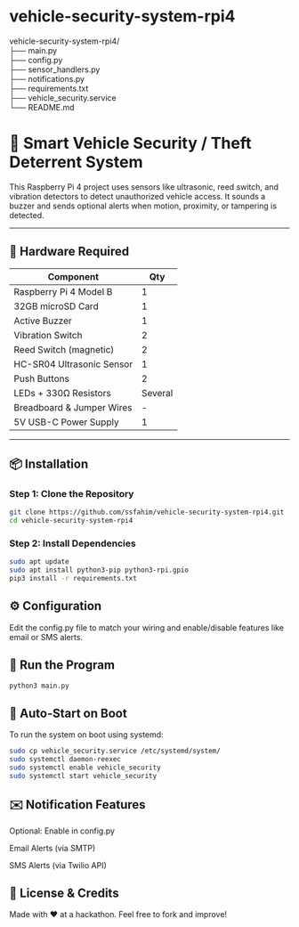 # vehicle-security-system-rpi4


vehicle-security-system-rpi4/<br>
├── main.py<br>
├── config.py<br>
├── sensor_handlers.py<br>
├── notifications.py<br>
├── requirements.txt<br>
├── vehicle_security.service<br>
└── README.md<br>

# 🚗 Smart Vehicle Security / Theft Deterrent System

This Raspberry Pi 4 project uses sensors like ultrasonic, reed switch, and vibration detectors to detect unauthorized vehicle access. It sounds a buzzer and sends optional alerts when motion, proximity, or tampering is detected.

---

## 🧰 Hardware Required

| Component                    | Qty |
|-----------------------------|-----|
| Raspberry Pi 4 Model B      | 1   |
| 32GB microSD Card           | 1   |
| Active Buzzer               | 1   |
| Vibration Switch            | 2   |
| Reed Switch (magnetic)      | 2   |
| HC-SR04 Ultrasonic Sensor   | 1   |
| Push Buttons                | 2   |
| LEDs + 330Ω Resistors       | Several |
| Breadboard & Jumper Wires   | -   |
| 5V USB-C Power Supply       | 1   |

---

## 📦 Installation

### Step 1: Clone the Repository

```bash
git clone https://github.com/ssfahim/vehicle-security-system-rpi4.git
cd vehicle-security-system-rpi4
```

### Step 2: Install Dependencies

```bash
sudo apt update
sudo apt install python3-pip python3-rpi.gpio
pip3 install -r requirements.txt
```

## ⚙️ **Configuration**
Edit the config.py file to match your wiring and enable/disable features like email or SMS alerts.


## 🚀 **Run the Program**

```bash
python3 main.py
```



## 🔁 **Auto-Start on Boot**
To run the system on boot using systemd:

```bash
sudo cp vehicle_security.service /etc/systemd/system/
sudo systemctl daemon-reexec
sudo systemctl enable vehicle_security
sudo systemctl start vehicle_security
```


## ✉️ Notification Features
Optional: Enable in config.py

Email Alerts (via SMTP)

SMS Alerts (via Twilio API)


## 🧠 License & Credits
Made with ❤️ at a hackathon. Feel free to fork and improve!
